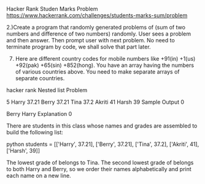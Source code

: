 Hacker Rank Studen Marks Problem
https://www.hackerrank.com/challenges/students-marks-sum/problem

2.)Create a program that randomly generated problems of (sum of two numbers and
difference of two numbers) randomly. User sees a problem and then answer. Then
prompt user with next problem. No need to terminate program by code, we shall
solve that part later.


7. Here are different country codes for mobile numbers like +91(in) +1(us) +92(pak) +65(sin) +852(hong). You have an array having the numbers of various countries above. You need to make separate arrays of separate countries.


hacker rank Nested list Problem 

5
Harry
37.21
Berry
37.21
Tina
37.2
Akriti
41
Harsh
39
Sample Output 0

Berry
Harry
Explanation 0

There are  students in this class whose names and grades are assembled to build the following list:

python students = [['Harry', 37.21], ['Berry', 37.21], ['Tina', 37.2], ['Akriti', 41], ['Harsh', 39]]

The lowest grade of  belongs to Tina. The second lowest grade of  belongs to both Harry and Berry, so we order their names alphabetically and print each name on a new line.
